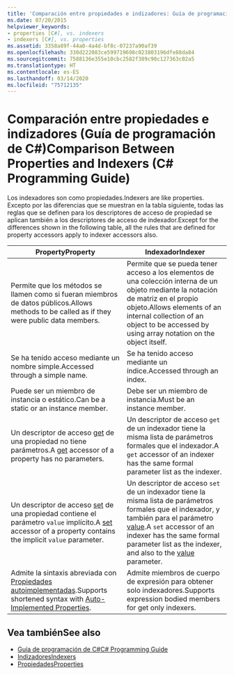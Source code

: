 ```yaml
---
title: 'Comparación entre propiedades e indizadores: Guía de programación de C#'
ms.date: 07/20/2015
helpviewer_keywords:
- properties [C#], vs. indexers
- indexers [C#], vs. properties
ms.assetid: 3358a89f-44a0-4a4d-bf8c-07237a90af39
ms.openlocfilehash: 330d222083ce599719698c023803196dfe88da84
ms.sourcegitcommit: 7588136e355e10cbc2582f389c90c127363c02a5
ms.translationtype: HT
ms.contentlocale: es-ES
ms.lasthandoff: 03/14/2020
ms.locfileid: "75712135"
---
```

# <a name="comparison-between-properties-and-indexers-c-programming-guide"></a><span data-ttu-id="ea077-102">Comparación entre propiedades e indizadores (Guía de programación de C#)</span><span class="sxs-lookup"><span data-stu-id="ea077-102">Comparison Between Properties and Indexers (C# Programming Guide)</span></span>
<span data-ttu-id="ea077-103">Los indexadores son como propiedades.</span><span class="sxs-lookup"><span data-stu-id="ea077-103">Indexers are like properties.</span></span> <span data-ttu-id="ea077-104">Excepto por las diferencias que se muestran en la tabla siguiente, todas las reglas que se definen para los descriptores de acceso de propiedad se aplican también a los descriptores de acceso de indexador.</span><span class="sxs-lookup"><span data-stu-id="ea077-104">Except for the differences shown in the following table, all the rules that are defined for property accessors apply to indexer accessors also.</span></span>  
  
|<span data-ttu-id="ea077-105">Property</span><span class="sxs-lookup"><span data-stu-id="ea077-105">Property</span></span>|<span data-ttu-id="ea077-106">Indexador</span><span class="sxs-lookup"><span data-stu-id="ea077-106">Indexer</span></span>|  
|--------------|-------------|  
|<span data-ttu-id="ea077-107">Permite que los métodos se llamen como si fueran miembros de datos públicos.</span><span class="sxs-lookup"><span data-stu-id="ea077-107">Allows methods to be called as if they were public data members.</span></span>|<span data-ttu-id="ea077-108">Permite que se pueda tener acceso a los elementos de una colección interna de un objeto mediante la notación de matriz en el propio objeto.</span><span class="sxs-lookup"><span data-stu-id="ea077-108">Allows elements of an internal collection of an object to be accessed by using array notation on the object itself.</span></span>|  
|<span data-ttu-id="ea077-109">Se ha tenido acceso mediante un nombre simple.</span><span class="sxs-lookup"><span data-stu-id="ea077-109">Accessed through a simple name.</span></span>|<span data-ttu-id="ea077-110">Se ha tenido acceso mediante un índice.</span><span class="sxs-lookup"><span data-stu-id="ea077-110">Accessed through an index.</span></span>|  
|<span data-ttu-id="ea077-111">Puede ser un miembro de instancia o estático.</span><span class="sxs-lookup"><span data-stu-id="ea077-111">Can be a static or an instance member.</span></span>|<span data-ttu-id="ea077-112">Debe ser un miembro de instancia.</span><span class="sxs-lookup"><span data-stu-id="ea077-112">Must be an instance member.</span></span>|  
|<span data-ttu-id="ea077-113">Un descriptor de acceso [get](../../language-reference/keywords/get.md) de una propiedad no tiene parámetros.</span><span class="sxs-lookup"><span data-stu-id="ea077-113">A [get](../../language-reference/keywords/get.md) accessor of a property has no parameters.</span></span>|<span data-ttu-id="ea077-114">Un descriptor de acceso `get` de un indexador tiene la misma lista de parámetros formales que el indexador.</span><span class="sxs-lookup"><span data-stu-id="ea077-114">A `get` accessor of an indexer has the same formal parameter list as the indexer.</span></span>|  
|<span data-ttu-id="ea077-115">Un descriptor de acceso [set](../../language-reference/keywords/set.md) de una propiedad contiene el parámetro `value` implícito.</span><span class="sxs-lookup"><span data-stu-id="ea077-115">A [set](../../language-reference/keywords/set.md) accessor of a property contains the implicit `value` parameter.</span></span>|<span data-ttu-id="ea077-116">Un descriptor de acceso `set` de un indexador tiene la misma lista de parámetros formales que el indexador, y también para el parámetro [value](../../language-reference/keywords/value.md).</span><span class="sxs-lookup"><span data-stu-id="ea077-116">A `set` accessor of an indexer has the same formal parameter list as the indexer, and also to the [value](../../language-reference/keywords/value.md) parameter.</span></span>|  
|<span data-ttu-id="ea077-117">Admite la sintaxis abreviada con [Propiedades autoimplementadas](../classes-and-structs/auto-implemented-properties.md).</span><span class="sxs-lookup"><span data-stu-id="ea077-117">Supports shortened syntax with [Auto-Implemented Properties](../classes-and-structs/auto-implemented-properties.md).</span></span>|<span data-ttu-id="ea077-118">Admite miembros de cuerpo de expresión para obtener solo indexadores.</span><span class="sxs-lookup"><span data-stu-id="ea077-118">Supports expression bodied members for get only indexers.</span></span>|  
  
## <a name="see-also"></a><span data-ttu-id="ea077-119">Vea también</span><span class="sxs-lookup"><span data-stu-id="ea077-119">See also</span></span>

- [<span data-ttu-id="ea077-120">Guía de programación de C#</span><span class="sxs-lookup"><span data-stu-id="ea077-120">C# Programming Guide</span></span>](../index.md)
- [<span data-ttu-id="ea077-121">Indizadores</span><span class="sxs-lookup"><span data-stu-id="ea077-121">Indexers</span></span>](./index.md)
- [<span data-ttu-id="ea077-122">Propiedades</span><span class="sxs-lookup"><span data-stu-id="ea077-122">Properties</span></span>](../classes-and-structs/properties.md)
